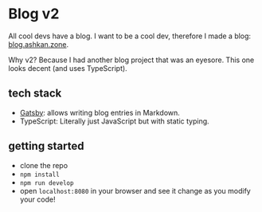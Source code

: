 # Blog v2
All cool devs have a blog. I want to be a cool dev, therefore I made a blog: [blog.ashkan.zone](https://blog.ashkan.zone/).



Why v2? Because I had another blog project that was an eyesore. This one looks decent (and uses TypeScript).

## tech stack
- [Gatsby](https://www.gatsbyjs.com/): allows writing blog entries in Markdown.
- TypeScript: Literally just JavaScript but with static typing.

## getting started
- clone the repo
- `npm install`
- `npm run develop`
- open `localhost:8080` in your browser and see it change as you modify your code!